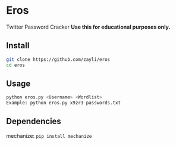 # Eros
Twitter Password Cracker **Use this for educational purposes only.**

## Install
```bash
git clone https://github.com/zayli/eros
cd eros
```

## Usage
```bash
python eros.py <Username> <Wordlist>
Example: python eros.py x9zr3 passwords.txt
```

## Dependencies
mechanize: `pip install mechanize`
